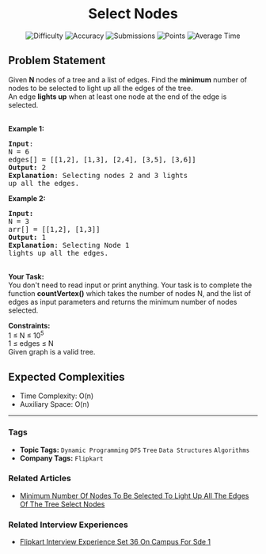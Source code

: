<h1 align="center">Select Nodes</h1>

<p align="center">
  <img alt="Difficulty" title="Difficulty" src="https://custom-icon-badges.demolab.com/badge/Difficulty: Hard-1F222E?style=for-the-badge&logoColor=white&logo=fire"/>
  <img alt="Accuracy" title="Accuracy" src="https://custom-icon-badges.demolab.com/badge/Accuracy: 63.66%25-1F222E?style=for-the-badge&logoColor=white&logo=target"/>
  <img alt="Submissions" title="Submissions" src="https://custom-icon-badges.demolab.com/badge/Submissions: 16K+-1F222E?style=for-the-badge&logoColor=white&logo=repo"/>
  <img alt="Points" title="Points" src="https://custom-icon-badges.demolab.com/badge/Points: 8-1F222E?style=for-the-badge&logoColor=white&logo=award"/>
  <img alt="Average Time" title="Average Time" src="https://custom-icon-badges.demolab.com/badge/Average%20Time: N/A-1F222E?style=for-the-badge&logoColor=white&logo=clock"/>
</p>

## Problem Statement

Given <b>N </b>nodes of a tree and a list of edges. Find the <b>minimum</b> number of nodes to be selected to light up all the edges of the tree.<br>An edge <b>lights up</b> when at least one node at the end of the edge is selected.

<br><b>Example 1:</b>

<pre><b>Input</b>:
N = 6
edges[] = [[1,2], [1,3], [2,4], [3,5], [3,6]]
<b>Output:</b> 2
<b>Explanation</b>: Selecting nodes 2 and 3 lights
up all the edges.
</pre>

<b>Example 2:</b>

<pre><b>Input:</b>
N = 3
arr[] = [[1,2], [1,3]]
<b>Output: </b>1
<b>Explanation</b>: Selecting Node 1 
lights up all the edges.
</pre>

<br><b>Your Task:  </b><br>You don't need to read input or print anything. Your task is to complete the function <b>countVertex()</b> which takes the number of nodes N, and the list of edges as input parameters and returns the minimum number of nodes selected.

<b>Constraints:</b><br>1 ≤ N ≤ 10<sup>5</sup><br>1 ≤ edges ≤ N<br>Given graph is a valid tree.

## Expected Complexities
- Time Complexity: O(n)
- Auxiliary Space: O(n)

<hr>

### Tags
- **Topic Tags:** `Dynamic Programming` `DFS` `Tree` `Data Structures` `Algorithms`
- **Company Tags:** `Flipkart`

### Related Articles
- [Minimum Number Of Nodes To Be Selected To Light Up All The Edges Of The Tree Select Nodes](https://www.geeksforgeeks.org/minimum-number-of-nodes-to-be-selected-to-light-up-all-the-edges-of-the-tree-select-nodes/)

### Related Interview Experiences
- [Flipkart Interview Experience Set 36 On Campus For Sde 1](https://www.geeksforgeeks.org/flipkart-interview-experience-set-36-on-campus-for-sde-1/?ref=rp)

